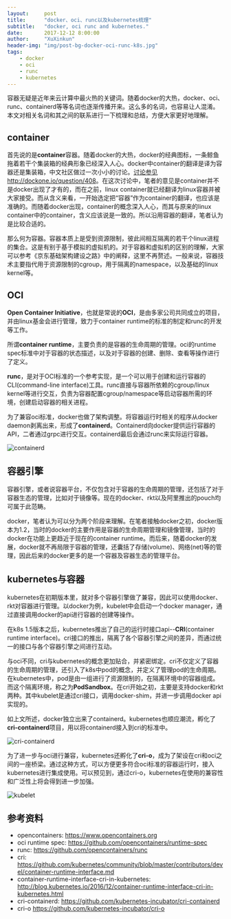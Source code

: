 ```yaml
---
layout:     post
title:      "docker、oci、runc以及kubernetes梳理"
subtitle:   "docker, oci runc and kubernetes."
date:       2017-12-12 8:00:00
author:     "XuXinkun"
header-img: "img/post-bg-docker-oci-runc-k8s.jpg"
tags:
    - docker
    - oci
    - runc
    - kubernetes
---
```



容器无疑是近年来云计算中最火热的关键词。随着docker的大热，docker、oci、runc、containerd等等名词也逐渐传播开来。这么多的名词，也容易让人混淆。本文对相关名词和其之间的联系进行一下梳理和总结，方便大家更好地理解。

## container

首先说的是**container**容器。随着docker的大热，docker的经典图标，一条鲸鱼拖着若干个集装箱的经典形象已经深入人心。docker中container的翻译是译为容器还是集装箱，中文社区做过一次小小的讨论。[讨论参见http://dockone.io/question/408](http://dockone.io/question/408)。在这次讨论中，笔者的意见是container并不是docker出现了才有的，而在之前，linux container就已经翻译为linux容器并被大家接受。而从含义来看，一开始选定把“容器”作为container的翻译，也应该是准确的。而随着docker出现，container的概念深入人心，而其与原来的linux container中的container，含义应该说是一致的。所以沿用容器的翻译，笔者认为是比较合适的。

那么何为容器。容器本质上是受到资源限制，彼此间相互隔离的若干个linux进程的集合。这是有别于基于模拟的虚拟机的。对于容器和虚拟机的区别的理解，大家可以参考《京东基础架构建设之路》中的阐释，这里不再赘述。一般来说，容器技术主要指代用于资源限制的cgroup，用于隔离的namespace，以及基础的linux kernel等。

## OCI

**Open Container Initiative**，也就是常说的**OCI**，是由多家公司共同成立的项目，并由linux基金会进行管理，致力于container runtime的标准的制定和runc的开发等工作。

所谓**container runtime**，主要负责的是容器的生命周期的管理。oci的runtime spec标准中对于容器的状态描述，以及对于容器的创建、删除、查看等操作进行了定义。

**runc**，是对于OCI标准的一个参考实现，是一个可以用于创建和运行容器的CLI(command-line interface)工具。runc直接与容器所依赖的cgroup/linux kernel等进行交互，负责为容器配置cgroup/namespace等启动容器所需的环境，创建启动容器的相关进程。

为了兼容oci标准，docker也做了架构调整。将容器运行时相关的程序从docker daemon剥离出来，形成了**containerd**。Containerd向docker提供运行容器的API，二者通过grpc进行交互。containerd最后会通过runc来实际运行容器。

![containerd](http://xuxinkun.github.io/img/docker-oci-runc-k8s/containerd.png)

## 容器引擎

容器引擎，或者说容器平台，不仅包含对于容器的生命周期的管理，还包括了对于容器生态的管理，比如对于镜像等。现在的docker、rkt以及阿里推出的pouch均可属于此范畴。

docker，笔者认为可以分为两个阶段来理解。在笔者接触docker之初，docker版本为1.2，当时的docker的主要作用是容器的生命周期管理和镜像管理，当时的docker在功能上更趋近于现在的container runtime。而后来，随着docker的发展，docker就不再局限于容器的管理，还囊括了存储(volume)、网络(net)等的管理，因此后来的docker更多的是一个容器及容器生态的管理平台。


## kubernetes与容器

kubernetes在初期版本里，就对多个容器引擎做了兼容，因此可以使用docker、rkt对容器进行管理。以docker为例，kubelet中会启动一个docker manager，通过直接调用docker的api进行容器的创建等操作。

在k8s 1.5版本之后，kubernetes推出了自己的运行时接口api--**CRI**(container runtime interface)。cri接口的推出，隔离了各个容器引擎之间的差异，而通过统一的接口与各个容器引擎之间进行互动。

与oci不同，cri与kubernetes的概念更加贴合，并紧密绑定。cri不仅定义了容器的生命周期的管理，还引入了k8s中pod的概念，并定义了管理pod的生命周期。在kubernetes中，pod是由一组进行了资源限制的，在隔离环境中的容器组成。而这个隔离环境，称之为**PodSandbox**。在cri开始之初，主要是支持docker和rkt两种。其中kubelet是通过cri接口，调用docker-shim，并进一步调用docker api实现的。

如上文所述，docker独立出来了containerd。kubernetes也顺应潮流，孵化了**cri-containerd**项目，用以将containerd接入到cri的标准中。

![cri-containerd](http://xuxinkun.github.io/img/docker-oci-runc-k8s/cri-containerd.png)

为了进一步与oci进行兼容，kubernetes还孵化了**cri-o**，成为了架设在cri和oci之间的一座桥梁。通过这种方式，可以方便更多符合oci标准的容器运行时，接入kubernetes进行集成使用。可以预见到，通过cri-o，kubernetes在使用的兼容性和广泛性上将会得到进一步加强。

![kubelet](http://xuxinkun.github.io/img/docker-oci-runc-k8s/kubelet.png)



## 参考资料

- opencontainers: https://www.opencontainers.org
- oci runtime spec: https://github.com/opencontainers/runtime-spec
- runc: https://github.com/opencontainers/runc
- cri: https://github.com/kubernetes/community/blob/master/contributors/devel/container-runtime-interface.md
- container-runtime-interface-cri-in-kubernetes: http://blog.kubernetes.io/2016/12/container-runtime-interface-cri-in-kubernetes.html
- cri-containerd: https://github.com/kubernetes-incubator/cri-containerd
- cri-o https://github.com/kubernetes-incubator/cri-o

